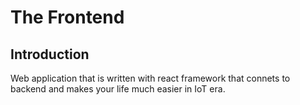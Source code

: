 # The Frontend
## Introduction
Web application that is written with react framework that connets to backend and makes your life much easier in IoT era.
